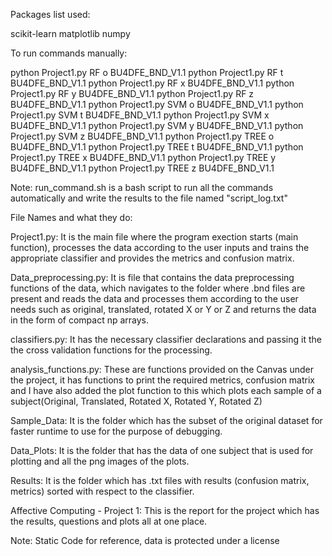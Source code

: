 Packages list used:

scikit-learn
matplotlib
numpy

To run commands manually:

python Project1.py RF o BU4DFE_BND_V1.1
python Project1.py RF t BU4DFE_BND_V1.1
python Project1.py RF x BU4DFE_BND_V1.1
python Project1.py RF y BU4DFE_BND_V1.1
python Project1.py RF z BU4DFE_BND_V1.1
python Project1.py SVM o BU4DFE_BND_V1.1
python Project1.py SVM t BU4DFE_BND_V1.1
python Project1.py SVM x BU4DFE_BND_V1.1
python Project1.py SVM y BU4DFE_BND_V1.1
python Project1.py SVM z BU4DFE_BND_V1.1
python Project1.py TREE o BU4DFE_BND_V1.1
python Project1.py TREE t BU4DFE_BND_V1.1
python Project1.py TREE x BU4DFE_BND_V1.1
python Project1.py TREE y BU4DFE_BND_V1.1
python Project1.py TREE z BU4DFE_BND_V1.1

Note: run_command.sh is a bash script to run all the commands automatically and write the results to the file named "script_log.txt"

File Names and what they do:

Project1.py: It is the main file where the program exection starts (main function), processes the data according to the user inputs and trains the appropriate classifier and provides the metrics and confusion matrix.

Data_preprocessing.py: It is file that contains the data preprocessing functions of the data, which navigates to the folder where .bnd files are present and reads the data and processes them according to the user needs such as original, translated, rotated X or Y or Z and returns the data in the form of compact np arrays.

classifiers.py: It has the necessary classifier declarations and passing it the the cross validation functions for the processing.

analysis_functions.py: These are functions provided on the Canvas under the project, it has functions to print the required metrics, confusion matrix and I have also added the plot function to this which plots each sample of a subject(Original, Translated, Rotated X, Rotated Y, Rotated Z)

Sample_Data: It is the folder which has the subset of the original dataset for faster runtime to use for the purpose of debugging.

Data_Plots: It is the folder that has the data of one subject that is used for plotting and all the png images of the plots.

Results: It is the folder which has .txt files with results (confusion matrix, metrics) sorted with respect to the classifier.

Affective Computing - Project 1: This is the report for the project which has the results, questions and plots all at one place.


Note: Static Code for reference, data is protected under a license